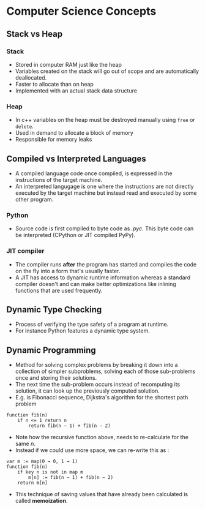 # Computer Science Concepts

## Stack vs Heap
### Stack
- Stored in computer RAM just like the heap
- Variables created on the stack will go out of scope and are automatically deallocated.
- Faster to allocate than on heap
- Implemented with an actual stack data structure

### Heap
- In c++ variables on the heap must be destroyed manually using `free` or `delete`.
- Used in demand to allocate a block of memory
- Responsible for memory leaks

## Compiled vs Interpreted Languages
- A compiled language code once compiled, is expressed in the instructions of the target machine.
- An interpreted langugage is one where the instructions are not directly executed by the target machine but instead read and executed by some other program.

### Python
- Source code is first compiled to byte code as *.pyc*. This byte code can be interpreted (CPython or JIT compiled PyPy).

### JIT compiler
- The compiler runs **after** the program has started and compiles the code on the fly into a form that's usually faster.
- A JIT has access to dynamic runtime information whereas a standard compiler doesn't and can make better optimizations like inlining functions that are used frequently.

## Dynamic Type Checking
- Process of verifying the type safety of a program at runtime.
- For instance Python features a dynamic type system.

## Dynamic Programming
- Method for solving complex problems by breaking it down into a collection of simpler subproblems, solving each of those sub-problems once and storing their solutions.
- The next time the sub-problem occurs instead of recomputing its solution, it can look up the previously computed solution.
- E.g. is Fibonacci sequence, Dijkstra's algorithm for the shortest path problem

```
function fib(n)
    if n <= 1 return n
        return fib(n − 1) + fib(n − 2)
```
- Note how the recursive function above, needs to re-calculate for the same *n*.
- Instead if we could use more space, we can re-write this as :

```
var m := map(0 → 0, 1 → 1)
function fib(n)
    if key n is not in map m
        m[n] := fib(n − 1) + fib(n − 2)
    return m[n]
```
- This technique of saving values that have already been calculated is called **memoization**.
